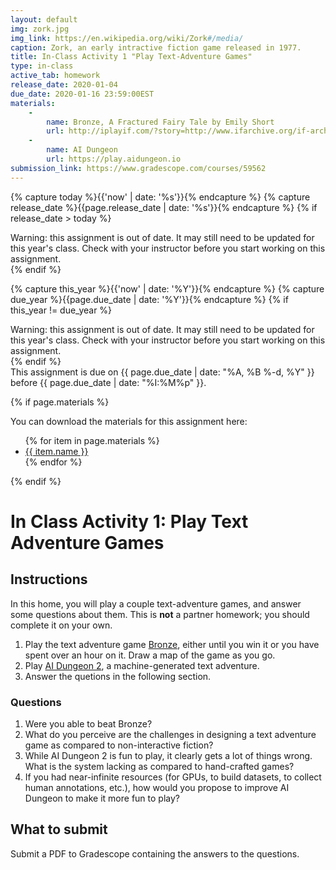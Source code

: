 ```yaml
---
layout: default
img: zork.jpg
img_link: https://en.wikipedia.org/wiki/Zork#/media/
caption: Zork, an early intractive fiction game released in 1977.
title: In-Class Activity 1 "Play Text-Adventure Games"
type: in-class
active_tab: homework
release_date: 2020-01-04
due_date: 2020-01-16 23:59:00EST
materials:
    - 
        name: Bronze, A Fractured Fairy Tale by Emily Short
        url: http://iplayif.com/?story=http://www.ifarchive.org/if-archive/games/zcode/Bronze.zblorb 
    - 
        name: AI Dungeon
        url: https://play.aidungeon.io
submission_link: https://www.gradescope.com/courses/59562
---
```


<!-- Check whether the assignment is ready to release -->
{% capture today %}{{'now' | date: '%s'}}{% endcapture %}
{% capture release_date %}{{page.release_date | date: '%s'}}{% endcapture %}
{% if release_date > today %} 
<div class="alert alert-danger">
Warning: this assignment is out of date.  It may still need to be updated for this year's class.  Check with your instructor before you start working on this assignment.
</div>
{% endif %}
<!-- End of check whether the assignment is up to date -->


<!-- Check whether the assignment is up to date -->
{% capture this_year %}{{'now' | date: '%Y'}}{% endcapture %}
{% capture due_year %}{{page.due_date | date: '%Y'}}{% endcapture %}
{% if this_year != due_year %} 
<div class="alert alert-danger">
Warning: this assignment is out of date.  It may still need to be updated for this year's class.  Check with your instructor before you start working on this assignment.
</div>
{% endif %}
<!-- End of check whether the assignment is up to date -->


<div class="alert alert-info">
This assignment is due on {{ page.due_date | date: "%A, %B %-d, %Y" }} before {{ page.due_date | date: "%I:%M%p" }}. 
</div>

{% if page.materials %}
<div class="alert alert-info">
You can download the materials for this assignment here:
<ul>
{% for item in page.materials %}
<li><a href="{{item.url}}">{{ item.name }}</a></li>
{% endfor %}
</ul>
</div>
{% endif %}



In Class Activity 1: Play Text Adventure Games
=============================================================


## Instructions

In this home, you will play a couple text-adventure games, and answer some questions about them. This is **not** a partner homework; you should complete it on your own.

1. Play the text adventure game [Bronze](http://iplayif.com/?story=http://www.ifarchive.org/if-archive/games/zcode/Bronze.zblorb), either until you win it or you have spent over an hour on it.  Draw a map of the game as you go.
2. Play [AI Dungeon 2](https://colab.sandbox.google.com/github/nickwalton/AIDungeon/blob/master/AIDungeon_2.ipynb), a machine-generated text adventure.
3. Answer the quetions in the following section.

### Questions
1. Were you able to beat Bronze?
2. What do you perceive are the challenges in designing a text adventure game as compared to non-interactive fiction?
3. While AI Dungeon 2 is fun to play, it clearly gets a lot of things wrong. What is the system lacking as compared to hand-crafted games?
4. If you had near-infinite resources (for GPUs, to build datasets, to collect human annotations, etc.), how would you propose to improve AI Dungeon to make it more fun to play?


## What to submit

Submit a PDF to Gradescope containing the answers to the questions.
